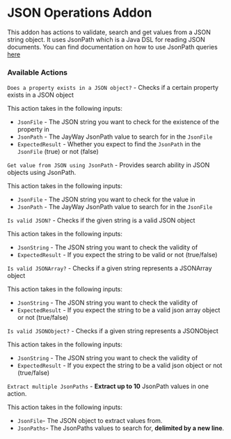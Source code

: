 # JSON Operations Addon

This addon has actions to validate, search and get values from a JSON string object. It uses JsonPath which is a Java DSL for reading JSON documents. You can find documentation on how to use JsonPath queries [here](https://github.com/json-path/JsonPath)

### Available Actions

`Does a property exists in a JSON object?` - Checks if a certain property exists in a JSON object

This action takes in the following inputs:

* `JsonFile` - The JSON string you want to check for the existence of the property in
* `JsonPath` - The JayWay JsonPath value to search for in the `JsonFile` 
* `ExpectedResult` - Whether you expect to find the `JsonPath` in the `JsonFile` \(true\) or not \(false\)

`Get value from JSON using JsonPath` - Provides search ability in JSON objects using JsonPath.

This action takes in the following inputs:

* `JsonFile` - The JSON string you want to check for the value in
* `JsonPath` - The JayWay JsonPath value to search for in the `JsonFile` 

`Is valid JSON?` - Checks if the given string is a valid JSON object

This action takes in the following inputs:

* `JsonString` - The JSON string you want to check the validity of
* `ExpectedResult` -  If you expect the string to be valid or not \(true/false\)

`Is valid JSONArray?` - Checks if a given string represents a JSONArray object

This action takes in the following inputs:

* `JsonString` - The JSON string you want to check the validity of
* `ExpectedResult` -  If you expect the string to be a valid json array object or not \(true/false\)

`Is valid JSONObject?` - Checks if a given string represents a JSONObject

This action takes in the following inputs:

* `JsonString` - The JSON string you want to check the validity of
* `ExpectedResult` -  If you expect the string to be a valid json object or not \(true/false\)

`Extract multiple JsonPaths` - **Extract up to 10** JsonPath values in one action.

This action takes in the following inputs:

* `JsonFile`- The JSON object to extract values from.
* `JsonPaths`- The JsonPaths values to search for, **delimited by a new line**.

